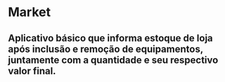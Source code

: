 # Market
## Aplicativo básico que informa estoque de loja após inclusão e remoção de equipamentos, juntamente com a quantidade e seu respectivo valor final.
